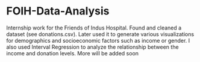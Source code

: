 # FOIH-Data-Analysis
Internship work for the Friends of Indus Hospital. 
Found and cleaned a dataset (see donations.csv). Later used it to generate various visualizations for demographics and socioeconomic factors such as income or gender. I also used Interval Regression to analyze the relationship between the income and donation levels. More will be added soon

